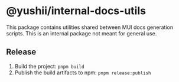 # @yushii/internal-docs-utils

This package contains utilities shared between MUI docs generation scripts.
This is an internal package not meant for general use.

## Release

1. Build the project: `pnpm build`
2. Publish the build artifacts to npm: `pnpm release:publish`
